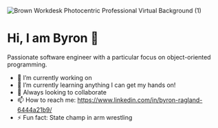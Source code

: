 ![Brown Workdesk Photocentric Professional Virtual Background (1)](https://user-images.githubusercontent.com/80864400/156868074-e4131f72-0c27-42cb-b900-9564367b4710.png)
# Hi, I am Byron 👋

Passionate software engineer with a particular focus on object-oriented programming.

- 🔭 I’m currently working on 
- 🌱 I’m currently learning anything I can get my hands on!
- 👯 Always looking to collaborate
- 📫 How to reach me: https://www.linkedin.com/in/byron-ragland-6444a21b9/
- ⚡ Fun fact: State champ in arm wrestling

